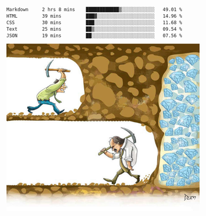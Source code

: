 <!--START_SECTION:waka-->

```txt
Markdown     2 hrs 8 mins    ████████████▒░░░░░░░░░░░░   49.01 %
HTML         39 mins         ███▓░░░░░░░░░░░░░░░░░░░░░   14.96 %
CSS          30 mins         ███░░░░░░░░░░░░░░░░░░░░░░   11.68 %
Text         25 mins         ██▒░░░░░░░░░░░░░░░░░░░░░░   09.54 %
JSON         19 mins         ██░░░░░░░░░░░░░░░░░░░░░░░   07.56 %
```

<!--END_SECTION:waka-->
![](diamant.jpg)
